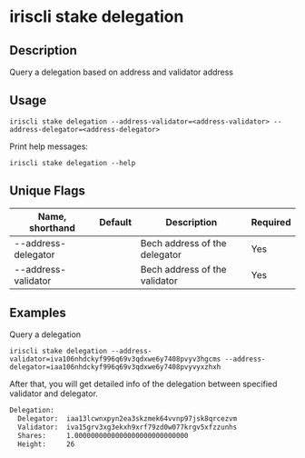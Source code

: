 # iriscli stake delegation

## Description

Query a delegation based on address and validator address

## Usage

```
iriscli stake delegation --address-validator=<address-validator> --address-delegator=<address-delegator>
```

Print help messages:
```
iriscli stake delegation --help
```

## Unique Flags

| Name, shorthand       | Default                    | Description                                                          | Required |
| --------------------- | -------------------------- | -------------------------------------------------------------------- | -------- |
| --address-delegator   |                            | Bech address of the delegator                               | Yes      |
| --address-validator   |                            | Bech address of the validator                               | Yes      |

## Examples

Query a delegation
```
iriscli stake delegation --address-validator=iva106nhdckyf996q69v3qdxwe6y7408pvyv3hgcms --address-delegator=iaa106nhdckyf996q69v3qdxwe6y7408pvyvyxzhxh
```

After that, you will get detailed info of the delegation between specified validator and delegator.

```txt
Delegation:
  Delegator:  iaa13lcwnxpyn2ea3skzmek64vvnp97jsk8qrcezvm
  Validator:  iva15grv3xg3ekxh9xrf79zd0w077krgv5xfzzunhs
  Shares:     1.0000000000000000000000000000
  Height:     26
```
